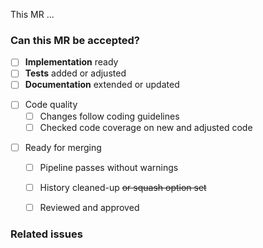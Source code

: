 <!-- Use this template for small MRs or if other templates do not fit. -->

<!-- 1 - Add a description of what this MR does. -->
This MR ...


### Can this MR be accepted?
<!-- 2 - Fill in the checklist below. -->

<!-- Progress: If desired, give a more detailed overview of the progress --> 
- [ ] **Implementation** ready
- [ ] **Tests** added or adjusted
- [ ] **Documentation** extended or updated

<!-- Code Quality: Add or ~~strikethrough~~ points, if it makes sense -->
- [ ] Code quality
    - [ ] Changes follow coding guidelines
    - [ ] Checked code coverage on new and adjusted code

<!-- Criteria for merging -->
- [ ] Ready for merging
    - [ ] Pipeline passes without warnings
    - [ ] History cleaned-up ~~or squash option set~~ <!-- how you prefer -->
    - [ ] Reviewed and approved


### Related issues
<!-- 3 - If applicable, mention related issues here, otherwise delete. -->

<!-- 4 - When ready for review, remove the WIP status & assign a reviewer -->
